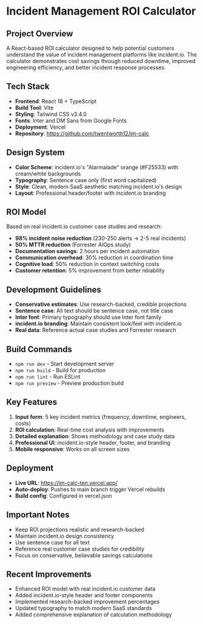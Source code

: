 # Incident Management ROI Calculator

## Project Overview
A React-based ROI calculator designed to help potential customers understand the value of incident management platforms like incident.io. The calculator demonstrates cost savings through reduced downtime, improved engineering efficiency, and better incident response processes.

## Tech Stack
- **Frontend**: React 18 + TypeScript
- **Build Tool**: Vite
- **Styling**: Tailwind CSS v3.4.0
- **Fonts**: Inter and DM Sans from Google Fonts
- **Deployment**: Vercel
- **Repository**: https://github.com/twentworth12/im-calc

## Design System
- **Color Scheme**: incident.io's "Alarmalade" orange (#F25533) with cream/white backgrounds
- **Typography**: Sentence case only (first word capitalized)
- **Style**: Clean, modern SaaS aesthetic matching incident.io's design
- **Layout**: Professional header/footer with incident.io branding

## ROI Model
Based on real incident.io customer case studies and research:
- **98% incident noise reduction** (230-250 alerts → 2-5 real incidents)
- **50% MTTR reduction** (Forrester AIOps study)
- **Documentation savings**: 2 hours per incident automation
- **Communication overhead**: 30% reduction in coordination time
- **Cognitive load**: 50% reduction in context switching costs
- **Customer retention**: 5% improvement from better reliability

## Development Guidelines
- **Conservative estimates**: Use research-backed, credible projections
- **Sentence case**: All text should be sentence case, not title case
- **Inter font**: Primary typography should use Inter font family
- **incident.io branding**: Maintain consistent look/feel with incident.io
- **Real data**: Reference actual case studies and Forrester research

## Build Commands
- `npm run dev` - Start development server
- `npm run build` - Build for production
- `npm run lint` - Run ESLint
- `npm run preview` - Preview production build

## Key Features
1. **Input form**: 5 key incident metrics (frequency, downtime, engineers, costs)
2. **ROI calculation**: Real-time cost analysis with improvements
3. **Detailed explanation**: Shows methodology and case study data
4. **Professional UI**: incident.io-style header, footer, and branding
5. **Mobile responsive**: Works on all screen sizes

## Deployment
- **Live URL**: https://im-calc-ten.vercel.app/
- **Auto-deploy**: Pushes to main branch trigger Vercel rebuilds
- **Build config**: Configured in vercel.json

## Important Notes
- Keep ROI projections realistic and research-backed
- Maintain incident.io design consistency
- Use sentence case for all text
- Reference real customer case studies for credibility
- Focus on conservative, believable savings calculations

## Recent Improvements
- Enhanced ROI model with real incident.io customer data
- Added incident.io-style header and footer components
- Implemented research-backed improvement percentages
- Updated typography to match modern SaaS standards
- Added comprehensive explanation of calculation methodology